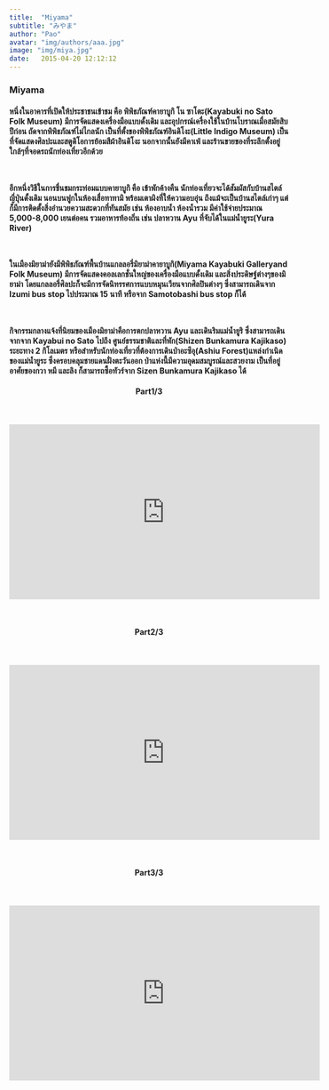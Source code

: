 ```yaml
---
title:  "Miyama"
subtitle: "みやま"
author: "Pao"
avatar: "img/authors/aaa.jpg"
image: "img/miya.jpg"
date:   2015-04-20 12:12:12
---
```


### Miyama
<h4>หนึ่งในอาคารที่เปิดให้ประชาชนเข้าชม คือ พิพิธภัณฑ์คายาบูกิ โน ซาโตะ(Kayabuki no Sato Folk Museum) มีการจัดแสดงเครื่องมือแบบดั้งเดิม และอุปกรณ์เครื่องใช้ในบ้านโบราณเมื่อสมัยสิบปีก่อน ถัดจากพิพิธภัณฑ์ไม่ไกลนัก เป็นที่ตั้งของพิพิธภัณฑ์อินดิโงะ(Little Indigo Museum) เป็นที่จัดแสดงศิลปะและสตูดิโอการย้อมสีผ้าอินดิโงะ นอกจากนั้นยังมีคาเฟ่ และร้านขายของที่ระลึกตั้งอยู่ใกล้ๆที่จอดรถนักท่องเที่ยวอีกด้วย

<br><br>อีกหนึ่งวิธีในการชื่นชมกระท่อมแบบคายาบูกิ คือ เข้าพักค้างคืน นักท่องเที่ยวจะได้สัมผัสกับบ้านสไตล์ญี่ปุ่นดั้งเดิม นอนบนฟูกในห้องเสื่อทาทามิ พร้อมเตาผิงที่ให้ความอบอุ่น ถึงแม้จะเป็นบ้านสไตล์เก่าๆ แต่ก็มีการติดตั้งสิ่งอำนวยความสะดวกที่ทันสมัย เช่น ห้องอาบน้ำ ห้องน้ำรวม มีค่าใช้จ่ายประมาณ 5,000-8,000 เยนต่อคน รวมอาหารท้องถิ่น เช่น ปลาหวาน Ayu ที่จับได้ในแม่น้ำยูระ(Yura River)

<br><br>ในเมืองมิยาม่ายังมีพิพิธภัณฑ์พื้นบ้านแกลลอรี่มิยาม่าคายาบูกิ(Miyama Kayabuki Galleryand Folk Museum) มีการจัดแสดงคอลเลกชั่นใหญ่ของเครื่องมือแบบดั้งเดิม และสิ่งประดิษฐ์ต่างๆของมิยาม่า โดยแกลลอรี่ศิลปะก็จะมีการจัดนิทรรศการแบบหมุนเวียนจากศิลปินต่างๆ ซึ่งสามารถเดินจาก Izumi bus stop ไปประมาณ 15 นาที หรือจาก Samotobashi bus stop ก็ได้

<br><br>กิจกรรมกลางแจ้งที่นิยมของเมืองมิยาม่าคือการตกปลาหวาน Ayu และเดินริมแม่น้ำยูริ ซึ่งสามารถเดินจากจาก Kayabui no Sato ไปถึง ศูนย์ธรรมชาติและที่พัก(Shizen Bunkamura Kajikaso) ระยะทาง 2 กิโลเมตร หรือสำหรับนักท่องเที่ยวที่ต้องการเดินป่าอะซึอุ(Ashiu Forest)แหล่งกำเนิดของแม่น้ำยูระ ซึ่งครอบคลุมชายแดนฝั่งตะวันออก ป่าแห่งนี้มีความอุดมสมบูรณ์และสวยงาม เป็นที่อยู่อาศัยของกวา หมี และลิง ก็สามารถซื้อทัวร์จาก Sizen Bunkamura Kajikaso ได้</h4>

<center><h4> Part1/3<h4>
<br><center><p><iframe src="https://youtube.com/embed/Cuc8VxmwQ0Y" width="560" height="315" frameborder="0" allowfullscreen="allowfullscreen"></iframe></p></center>



<br><center><h4> Part2/3<h4>
<br><center><p><iframe src="https://youtube.com/embed/3WqwFfNiSdk" width="560" height="315" frameborder="0" allowfullscreen="allowfullscreen"></iframe></p></center>



<br><center><h4> Part3/3<h4>
<br><center><p><iframe src="https://youtube.com/embed/p7FIAOmP5l8" width="560" height="315" frameborder="0" allowfullscreen="allowfullscreen"></iframe></p></center>
